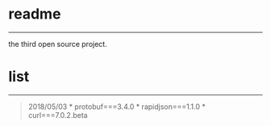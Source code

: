 
# readme
---

the third open source project.

# list
---

> 2018/05/03
	* protobuf===3.4.0
	* rapidjson===1.1.0
	* curl===7.0.2.beta


